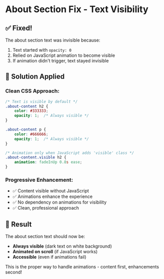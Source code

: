 # About Section Fix - Text Visibility

## ✅ Fixed!

The about section text was invisible because:
1. Text started with `opacity: 0`
2. Relied on JavaScript animation to become visible
3. If animation didn't trigger, text stayed invisible

## 🔧 Solution Applied

### Clean CSS Approach:
```css
/* Text is visible by default */
.about-content h2 {
    color: #333333;
    opacity: 1;  /* Always visible */
}

.about-content p {
    color: #666666;
    opacity: 1;  /* Always visible */
}

/* Animation only when JavaScript adds 'visible' class */
.about-content.visible h2 {
    animation: fadeInUp 0.8s ease;
}
```

### Progressive Enhancement:
- ✅ Content visible without JavaScript
- ✅ Animations enhance the experience
- ✅ No dependency on animations for visibility
- ✅ Clean, professional approach

## 🎯 Result

The about section text should now be:
- **Always visible** (dark text on white background)
- **Animated on scroll** (if JavaScript works)
- **Accessible** (even if animations fail)

This is the proper way to handle animations - content first, enhancements second!